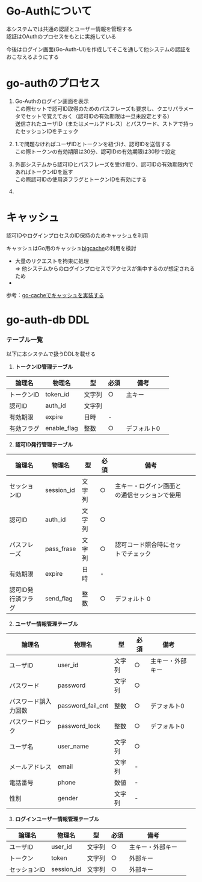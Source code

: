# Go-Authについて
本システムでは共通の認証とユーザー情報を管理する\
認証はOAuthのプロセスをもとに実施している

今後はログイン画面(Go-Auth-UI)を作成してそこを通して他システムの認証をおこなえるようにする

# go-authのプロセス

1. Go-Authのログイン画面を表示\
  この際セットで認可ID取得のためのパスフレーズも要求し、クエリパラメータでセットで覚えておく（認可IDの有効期限は一旦未設定とする）\
  送信されたユーザID（またはメールアドレス）とパスワード、ストアで持ったセッションIDをチェック

1. 1.で問題なければユーザIDとトークンを紐づけ、認可IDを送信する\
  この際トークンの有効期限は30分、認可IDの有効期限は30秒で設定

1. 外部システムから認可IDとパスフレーズを受け取り、認可IDの有効期限内であればトークンIDを返す\
この際認可IDの使用済フラグとトークンIDを有効にする

1. 


# キャッシュ
認可IDやログインプロセスのID保持のためキャッシュを利用

キャッシュはGo用のキャッシュ[bigcache](https://github.com/allegro/bigcache)の利用を検討

+ 大量のリクエストを拘束に処理\
  => 他システムからのログインプロセスでアクセスが集中するのが想定されるため
+

参考：[go-cacheでキャッシュを実装する](https://zenn.dev/kimd/articles/4bc261c74d4545)

# go-auth-db DDL
### テーブル一覧
以下に本システムで扱うDDLを載せる

1. **トークンID管理テーブル**

論理名|物理名|型|必須|備考||
-|-|-|-|-|-
トークンID|token_id|文字列|○|主キー
認可ID|auth_id|文字列|
有効期限|expire|日時|-
有効フラグ|enable_flag|整数|○|デフォルト0


2. **認可ID発行管理テーブル**

論理名|物理名|型|必須|備考||
-|-|-|-|-|-
セッションID|session_id|文字列|○|主キー・ログイン画面との通信セッションで使用
認可ID|auth_id|文字列|○|
パスフレーズ|pass_frase|文字列|○|認可コード照合時にセットでチェック
有効期限|expire|日時|-
認可ID発行済フラグ|send_flag|整数|○|デフォルト 0


2. **ユーザー情報管理テーブル**

論理名|物理名|型|必須|備考||
-|-|-|-|-|-
ユーザID|user_id|文字列|○|主キー・外部キー
パスワード|password|文字列|○|
パスワード誤入力回数|password_fail_cnt|整数|○|デフォルト0
パスワードロック|password_lock|整数|○|デフォルト0
ユーザ名|user_name|文字列|○|
メールアドレス|email|文字列|-|
電話番号|phone|数値|-|
性別|gender|文字列|-|


3. **ログインユーザー情報管理テーブル**

論理名|物理名|型|必須|備考||
-|-|-|-|-|-
ユーザID|user_id|文字列|○|主キー・外部キー
トークン|token|文字列|○|外部キー
セッションID|session_id|文字列|○|外部キー